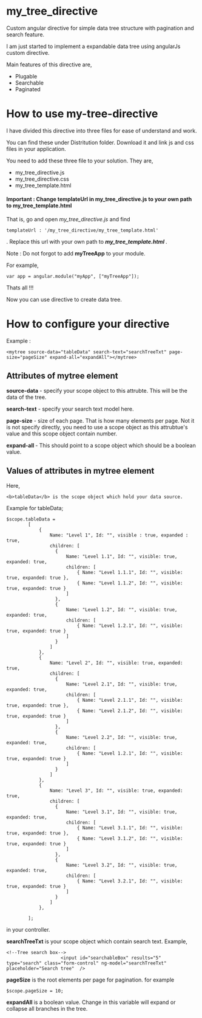 # my_tree_directive
Custom angular directive for simple data tree structure with pagination and search feature.

I am just started to implement a expandable data tree using angularJs custom directive.

Main features of this directive are, </n>
<ul>
	<li> Plugable </li>
	<li> Searchable</li>
	<li> Paginated</li>
</ul>

 
# How to use my-tree-directive

I have divided this directive into three files for ease of understand and work.

You can find these under Distritution folder. Download it and link js and css files in your application.

You need to add these three file to your solution. They are,
<ul>
	<li> my_tree_directive.js</li>
	<li> my_tree_directive.css </li>
	<li> my_tree_template.html </li>
</ul>

<h4> Important : Change templateUrl in my_tree_directive.js to your own path to my_tree_template.html </h4>

That is, go and open _my_tree_directive.js_ and find 
~~~ 
templateUrl : '/my_tree_directive/my_tree_template.html' 
~~~
. Replace this url with your own path to <b> _my_tree_template.html_ </b>.

Note : Do not forgot to add <b>myTreeApp</b> to your module.

For example,
~~~
var app = angular.module("myApp", ["myTreeApp"]);
~~~

Thats all !!!

Now you can use <b><mytree> </mytree></b> directive to create data tree.

# How to configure your directive

Example :
~~~
<mytree source-data="tableData" search-text="searchTreeTxt" page-size="pageSize" expand-all="expandAll"></mytree>
~~~

<h2> Attributes of mytree element </h2>
<p>
 <b>source-data</b> - specify your scope object to this attrubte. This will be the data of the tree.
</p>

<p>
<b>search-text</b> - specify your search text model here.
</p>

<p>
<b>page-size</b> - size of each page. That is how many elements per page. Not it is not specify directly, you need to use a scope object as this attrubtue's value and this scope object contain number.
</p>

<p>
<b> expand-all </b> - This should point to a scope object which should be a boolean value.
</p>

<h2> Values of attributes in mytree element </h2>

Here, 

	<b>tableData</b> is the scope object which hold your data source.
Example for tableData;
~~~
$scope.tableData =
        [
            {
                Name: "Level 1", Id: "", visible : true, expanded : true,
                children: [
                  {
                      Name: "Level 1.1", Id: "", visible: true, expanded: true,
                      children: [
                          { Name: "Level 1.1.1", Id: "", visible: true, expanded: true },
                          { Name: "Level 1.1.2", Id: "", visible: true, expanded: true }
                      ]
                  },
                  {
                      Name: "Level 1.2", Id: "", visible: true, expanded: true,
                      children: [
                          { Name: "Level 1.2.1", Id: "", visible: true, expanded: true }
                      ]
                  }
                ]
            },
            {
                Name: "Level 2", Id: "", visible: true, expanded: true,
                children: [
                  {
                      Name: "Level 2.1", Id: "", visible: true, expanded: true,
                      children: [
                          { Name: "Level 2.1.1", Id: "", visible: true, expanded: true },
                          { Name: "Level 2.1.2", Id: "", visible: true, expanded: true }
                      ]
                  },
                  {
                      Name: "Level 2.2", Id: "", visible: true, expanded: true,
                      children: [
                          { Name: "Level 1.2.1", Id: "", visible: true, expanded: true }
                      ]
                  }
                ]
            },
            {
                Name: "Level 3", Id: "", visible: true, expanded: true,
                children: [
                  {
                      Name: "Level 3.1", Id: "", visible: true, expanded: true,
                      children: [
                          { Name: "Level 3.1.1", Id: "", visible: true, expanded: true },
                          { Name: "Level 3.1.2", Id: "", visible: true, expanded: true }
                      ]
                  },
                  {
                      Name: "Level 3.2", Id: "", visible: true, expanded: true,
                      children: [
                          { Name: "Level 3.2.1", Id: "", visible: true, expanded: true }
                      ]
                  }
                ]
            },

        ];
~~~

in your controller.


<b>searchTreeTxt</b> is your scope object which contain search text.
Example,
~~~
<!--Tree search box-->
                    <input id="searchableBox" results="5" type="search" class="form-control" ng-model="searchTreeTxt" placeholder="Search tree"  />
~~~

<b>pageSize</b> is the root elements per page for pagination.
for example 
~~~
$scope.pageSize = 10;
~~~

<b>expandAll </b> is a boolean value. Change in this variable will expand or collapse all branches in the tree.

